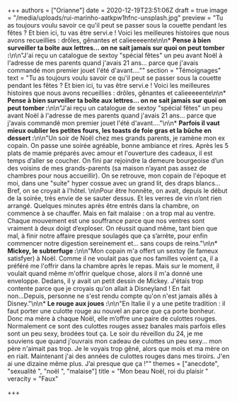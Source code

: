 +++
authors = ["Orianne"]
date = 2020-12-19T23:51:06Z
draft = true
image = "/media/uploads/rui-marinho-aatkpw1hfnc-unsplash.jpg"
preview = "Tu as toujours voulu savoir ce qu'il peut se passer sous la couette pendant les fêtes ? Et bien ici, tu vas être servi.e ! Voici les meilleures histoires que nous avons recueillies : drôles, gênantes et calieeeeente\n\n* **Pense à bien surveiller ta boîte aux lettres... on ne sait jamais sur quoi on peut tomber  :**\n\n\"J'ai reçu un catalogue de sextoy \"spécial fêtes\" un peu avant Noël à l'adresse de mes parents quand j'avais 21 ans... parce que j'avais commandé mon premier jouet l'été d'avant....\""
section = "Témoignages"
text = "Tu as toujours voulu savoir ce qu'il peut se passer sous la couette pendant les fêtes ? Et bien ici, tu vas être servi.e ! Voici les meilleures histoires que nous avons recueillies : drôles, gênantes et calieeeeente\n\n* **Pense à bien surveiller ta boîte aux lettres... on ne sait jamais sur quoi on peut tomber  :**\n\n\"J'ai reçu un catalogue de sextoy \"spécial fêtes\" un peu avant Noël à l'adresse de mes parents quand j'avais 21 ans... parce que j'avais commandé mon premier jouet l'été d'avant....\"\n\n* **Parfois il vaut mieux oublier les petites fours,  les toasts de foie gras et la bûche en dessert :**\n\n\"Un soir de Noël chez mes grands parents, je ramène mon ex copain. On passe une soirée agréable, bonne ambiance et rires. Après les 5 plats de mamie préparés avec amour et l'ouverture des cadeaux, il est temps d’aller se coucher. On fini par rejoindre la demeure bourgeoise d’un des voisins de mes grands-parents (sa maison n’ayant pas assez de chambres pour nous accueillir). On se retrouve, mon copain de l'époque et moi, dans une \"suite\" hyper cossue avec un grand lit, des draps blancs... Bref, on se croyait à l’hôtel. \n\nPour être honnête, on avait, depuis le début de la soirée, très envie de se sauter dessus. Et les verres de vin n’ont rien arrangé. Quelques minutes après être entrés dans la chambre, on commence à se chauffer. Mais en fait malaise : on a trop mal au ventre. Chaque mouvement est une souffrance parce que nos ventres sont vraiment à deux doigt d’exploser. On réussit quand même, tant bien que mal,  à finir notre affaire presque soulagés que ça s’arrête, pour enfin commencer notre digestion sereinement et… sans coups de reins.\"\n\n* **Mickey, le subterfuge :**\n\n\"Mon copain m'a offert un sextoy (le fameux satisfyer) à Noël. Comme il ne voulait pas que nos familles voient ça, il a préféré me l'offrir dans la chambre après le repas. Mais sur le moment, il voulait quand même m'offrir quelque chose, alors il m'a donné une enveloppe. Dedans, il y avait un petit dessin de Mickey. J'étais trop contente parce que je croyais qu'on allait à Disneyland ! En fait non...Depuis, personne ne s'est rendu compte qu'on n'est jamais allés à Disney.\"\n\n* **Le rouge aux joues :**\n\n\"En Italie il y a une petite tradition : il faut porter une culotte rouge au nouvel an parce que ça porte bonheur. Donc ma mère à chaque Noël, elle m’offre une paire de culottes rouges. Normalement ce sont des culottes rouges assez banales mais parfois elles sont un peu sexy, brodées tout ça. Le soir du réveillon du 24, je me souviens que quand j'ouvrais mon cadeau  de culottes un peu sexy... mon père n'aimait pas trop. Je le voyais trop gêné, alors que mois et ma mère on en riait.  Maintenant j'ai des années de culottes rouges dans mes tiroirs. J'en ai une dizaine même plus. J’ai presque que ça !\""
themes = ["anecdote", "sexualité ", "noël ", "malaise"]
title = "Mon beau Noël, roi du plaisir "
veracity = "Faux"

+++

